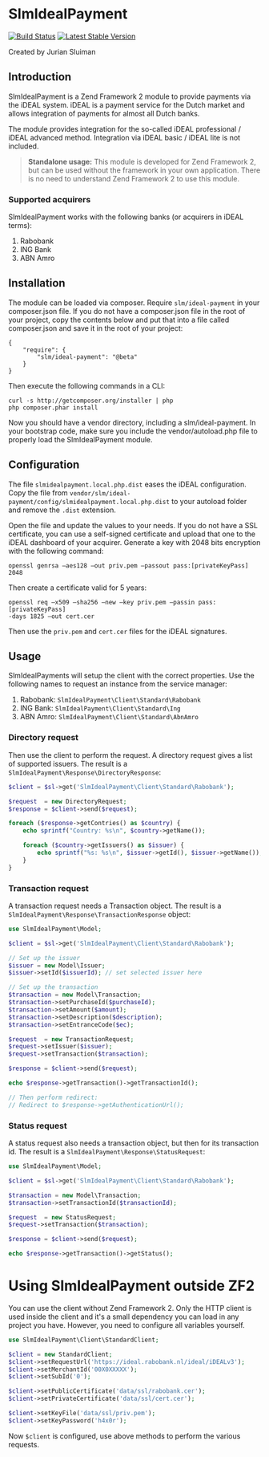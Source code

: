 SlmIdealPayment
===============
[![Build Status](https://travis-ci.org/juriansluiman/SlmIdealPayment.png)](https://travis-ci.org/juriansluiman/SlmIdealPayment)
[![Latest Stable Version](https://poser.pugx.org/slm/ideal-payment/v/stable.png)](https://packagist.org/packages/slm/ideal-payment)

Created by Jurian Sluiman

Introduction
---
SlmIdealPayment is a Zend Framework 2 module to provide payments via the iDEAL
system. iDEAL is a payment service for the Dutch market and allows integration
of payments for almost all Dutch banks.

The module provides integration for the so-called iDEAL professional / iDEAL
advanced method. Integration via iDEAL basic / iDEAL lite is not included.

> **Standalone usage:**
> This module is developed for Zend Framework 2, but can be used without the
> framework in your own application. There is no need to understand Zend
> Framework 2 to use this module.

### Supported acquirers

SlmIdealPayment works with the following banks (or acquirers in iDEAL terms):

 1. Rabobank
 2. ING Bank
 3. ABN Amro

Installation
---
The module can be loaded via composer. Require `slm/ideal-payment` in your
composer.json file. If you do not have a composer.json file in the root of your
project, copy the contents below and put that into a file called composer.json
and save it in the root of your project:

```
{
    "require": {
        "slm/ideal-payment": "@beta"
    }
}
```

Then execute the following commands in a CLI:

```
curl -s http://getcomposer.org/installer | php
php composer.phar install
```

Now you should have a vendor directory, including a slm/ideal-payment. In your
bootstrap code, make sure you include the vendor/autoload.php file to properly
load the SlmIdealPayment module.

Configuration
---
The file `slmidealpayment.local.php.dist` eases the iDEAL configuration. Copy
the file from `vendor/slm/ideal-payment/config/slmidealpayment.local.php.dist`
to your autoload folder and remove the `.dist` extension.

Open the file and update the values to your needs. If you do not have a SSL
certificate, you can use a self-signed certificate and upload that one to the
iDEAL dashboard of your acquirer. Generate a key with 2048 bits encryption with
the following command:

```
openssl genrsa –aes128 –out priv.pem –passout pass:[privateKeyPass] 2048
```

Then create a certificate valid for 5 years:

```
openssl req –x509 –sha256 –new –key priv.pem –passin pass:[privateKeyPass]
-days 1825 –out cert.cer
```

Then use the `priv.pem` and `cert.cer` files for the iDEAL signatures.

Usage
---
SlmIdealPayments will setup the client with the correct properties. Use the
following names to request an instance from the service manager:

 1. Rabobank: `SlmIdealPayment\Client\Standard\Rabobank`
 2. ING Bank: `SlmIdealPayment\Client\Standard\Ing`
 3. ABN Amro: `SlmIdealPayment\Client\Standard\AbnAmro`

### Directory request
Then use the client to perform the request. A directory request gives a list of
supported issuers. The result is a `SlmIdealPayment\Response\DirectoryResponse`:

```php
$client = $sl->get('SlmIdealPayment\Client\Standard\Rabobank');

$request  = new DirectoryRequest;
$response = $client->send($request);

foreach ($response->getContries() as $country) {
    echo sprintf("Country: %s\n", $country->getName());

    foreach ($country->getIssuers() as $issuer) {
        echo sprintf("%s: %s\n", $issuer->getId(), $issuer->getName());
    }
}
```

### Transaction request
A transaction request needs a Transaction object. The result is a
`SlmIdealPayment\Response\TransactionResponse` object:

```php
use SlmIdealPayment\Model;

$client = $sl->get('SlmIdealPayment\Client\Standard\Rabobank');

// Set up the issuer
$issuer = new Model\Issuer;
$issuer->setId($issuerId); // set selected issuer here

// Set up the transaction
$transaction = new Model\Transaction;
$transaction->setPurchaseId($purchaseId);
$transaction->setAmount($amount);
$transaction->setDescription($description);
$transaction->setEntranceCode($ec);

$request  = new TransactionRequest;
$request->setIssuer($issuer);
$request->setTransaction($transaction);

$response = $client->send($request);

echo $response->getTransaction()->getTransactionId();

// Then perform redirect:
// Redirect to $response->getAuthenticationUrl();
```

### Status request
A status request also needs a transaction object, but then for its transaction
id. The result is a `SlmIdealPayment\Response\StatusRequest`:

```php
use SlmIdealPayment\Model;

$client = $sl->get('SlmIdealPayment\Client\Standard\Rabobank');

$transaction = new Model\Transaction;
$transaction->setTransactionId($transactionId);

$request  = new StatusRequest;
$request->setTransaction($transaction);

$response = $client->send($request);

echo $response->getTransaction()->getStatus();
```

Using SlmIdealPayment outside ZF2
===
You can use the client without Zend Framework 2. Only the HTTP client is used
inside the client and it's a small dependency you can load in any project you
have. However, you need to configure all variables yourself.

```php
use SlmIdealPayment\Client\StandardClient;

$client = new StandardClient;
$client->setRequestUrl('https://ideal.rabobank.nl/ideal/iDEALv3');
$client->setMerchantId('00X0XXXXX');
$client->setSubId('0');

$client->setPublicCertificate('data/ssl/rabobank.cer');
$client->setPrivateCertificate('data/ssl/cert.cer');

$client->setKeyFile('data/ssl/priv.pem');
$client->setKeyPassword('h4x0r');
```

Now `$client` is configured, use above methods to perform the various requests.
